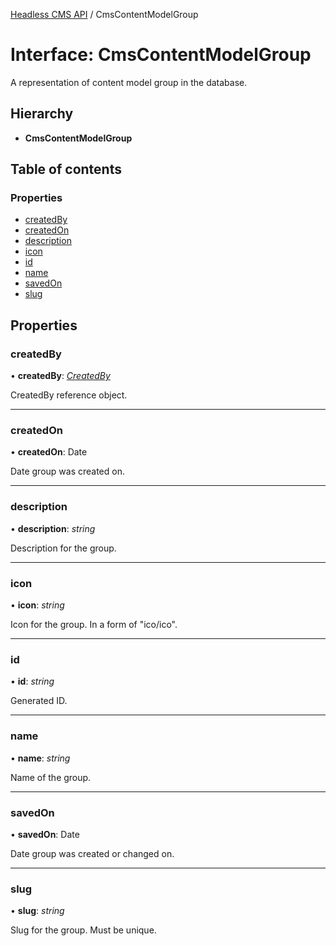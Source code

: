 [Headless CMS API](../index) / CmsContentModelGroup

# Interface: CmsContentModelGroup

A representation of content model group in the database.

## Hierarchy

* **CmsContentModelGroup**

## Table of contents

### Properties

- [createdBy](cmscontentmodelgroup#createdby)
- [createdOn](cmscontentmodelgroup#createdon)
- [description](cmscontentmodelgroup#description)
- [icon](cmscontentmodelgroup#icon)
- [id](cmscontentmodelgroup#id)
- [name](cmscontentmodelgroup#name)
- [savedOn](cmscontentmodelgroup#savedon)
- [slug](cmscontentmodelgroup#slug)

## Properties

### createdBy

• **createdBy**: [*CreatedBy*](createdby)

CreatedBy reference object.

___

### createdOn

• **createdOn**: Date

Date group was created on.

___

### description

• **description**: *string*

Description for the group.

___

### icon

• **icon**: *string*

Icon for the group. In a form of "ico/ico".

___

### id

• **id**: *string*

Generated ID.

___

### name

• **name**: *string*

Name of the group.

___

### savedOn

• **savedOn**: Date

Date group was created or changed on.

___

### slug

• **slug**: *string*

Slug for the group. Must be unique.
